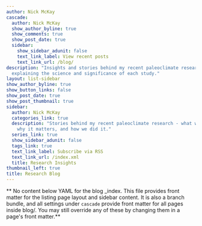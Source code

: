 ```yaml
---
author: Nick McKay
cascade:
  author: Nick McKay
  show_author_byline: true
  show_comments: true
  show_post_date: true
  sidebar:
    show_sidebar_adunit: false
    text_link_label: View recent posts
    text_link_url: /blog/
description: "Insights and stories behind my recent paleoclimate research publications, 
  explaining the science and significance of each study."
layout: list-sidebar
show_author_byline: true
show_button_links: false
show_post_date: true
show_post_thumbnail: true
sidebar:
  author: Nick McKay
  categories_link: true
  description: "Stories behind my recent paleoclimate research - what we discovered, 
    why it matters, and how we did it."
  series_link: true
  show_sidebar_adunit: false
  tags_link: true
  text_link_label: Subscribe via RSS
  text_link_url: /index.xml
  title: Research Insights
thumbnail_left: true
title: Research Blog
---
```


** No content below YAML for the blog _index. This file provides front matter for the listing page layout and sidebar content. It is also a branch bundle, and all settings under `cascade` provide front matter for all pages inside blog/. You may still override any of these by changing them in a page's front matter.**
